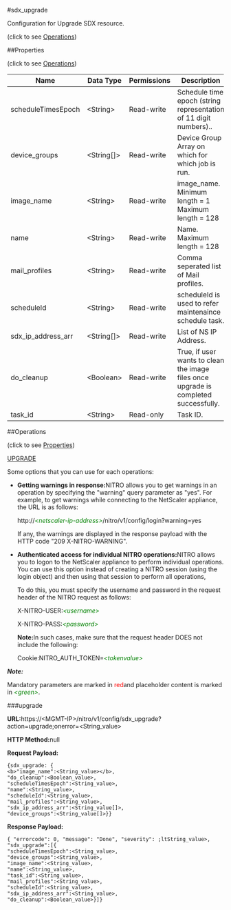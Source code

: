 #sdx_upgrade



Configuration for Upgrade SDX resource.

<span>(click to see [Operations](#operations))</span>



##Properties 

<span>(click to see [Operations](#operations))</span>





<table><thead><tr><th>Name</th><th>Data Type</th><th>Permissions</th><th>Description</th></tr></thead><tbody><tr><td>scheduleTimesEpoch</td><td>&lt;String></td><td>Read-write</td><td>Schedule time epoch (string representation of 11 digit numbers)..</td></tr><tr><td>device_groups</td><td>&lt;String[]></td><td>Read-write</td><td>Device Group Array on which for which job is run.</td></tr><tr><td>image_name</td><td>&lt;String></td><td>Read-write</td><td>image_name.<br>Minimum length = 1<br>Maximum length = 128</td></tr><tr><td>name</td><td>&lt;String></td><td>Read-write</td><td>Name.<br>Maximum length = 128</td></tr><tr><td>mail_profiles</td><td>&lt;String></td><td>Read-write</td><td>Comma seperated list of Mail profiles.</td></tr><tr><td>scheduleId</td><td>&lt;String></td><td>Read-write</td><td>scheduleId is used to refer maintenaince schedule task.</td></tr><tr><td>sdx_ip_address_arr</td><td>&lt;String[]></td><td>Read-write</td><td>List of NS IP Address.</td></tr><tr><td>do_cleanup</td><td>&lt;Boolean></td><td>Read-write</td><td>True, if user wants to clean the image files once upgrade is completed successfully.</td></tr><tr><td>task_id</td><td>&lt;String></td><td>Read-only</td><td>Task ID.</td></tr></tbody></table>

##Operations 

<span>(click to see [Properties](#properties))</span>





[UPGRADE](#up)





Some options that you can use for each operations:

<ul><li><p><b>Getting warnings in response:</b>NITRO allows you to get warnings in an operation by specifying the "warning" query parameter as "yes". For example, to get warnings while connecting to the NetScaler appliance, the URL is as follows:</p><p>http://<span style="color:green;font-style:italic;">&lt;netscaler-ip-address&gt;</span>/nitro/v1/config/login?warning=yes</p><p>If any, the warnings are displayed in the response payload with the HTTP code "209 X-NITRO-WARNING".</p></li><li><p><b>Authenticated access for individual NITRO operations:</b>NITRO allows you to logon to the NetScaler appliance to perform individual operations. You can use this option instead of creating a NITRO session (using the login object) and then using that session to perform all operations,</p><p>To do this, you must specify the username and password in the request header of the NITRO request as follows:</p><p>X-NITRO-USER:<span style="color:green;font-style:italic;">&lt;username&gt;</span></p><p>X-NITRO-PASS:<span style="color:green;font-style:italic;">&lt;password&gt;</span></p><p><b>Note:</b>In such cases, make sure that the request header DOES not include the following:</p><p>Cookie:NITRO_AUTH_TOKEN=<span style="color:green;font-style:italic;">&lt;tokenvalue&gt;</span></p></li></ul>







***Note:*** 

Mandatory parameters are marked in <span style="color:#FF0000;">red</span>and placeholder content is marked in <span style="color:green;font-style:italic">&lt;green&gt;</span>.



###upgrade







<b>URL:</b>https://&lt;MGMT-IP&gt;/nitro/v1/config/sdx_upgrade?action=upgrade;onerror=&lt;String_value&gt;

<b>HTTP Method:</b>null

<b>Request Payload: </b>
```
{sdx_upgrade: {
<b>"image_name":<String_value></b>,
"do_cleanup":<Boolean_value>,
"scheduleTimesEpoch":<String_value>,
"name":<String_value>,
"scheduleId":<String_value>,
"mail_profiles":<String_value>,
"sdx_ip_address_arr":<String_value[]>,
"device_groups":<String_value[]>}}
```

<b>Response Payload: </b>
```
{ "errorcode": 0, "message": "Done", "severity": ;ltString_value>, "sdx_upgrade":[{
"scheduleTimesEpoch":<String_value>,
"device_groups":<String_value>,
"image_name":<String_value>,
"name":<String_value>,
"task_id":<String_value>,
"mail_profiles":<String_value>,
"scheduleId":<String_value>,
"sdx_ip_address_arr":<String_value>,
"do_cleanup":<Boolean_value>}]}
```








